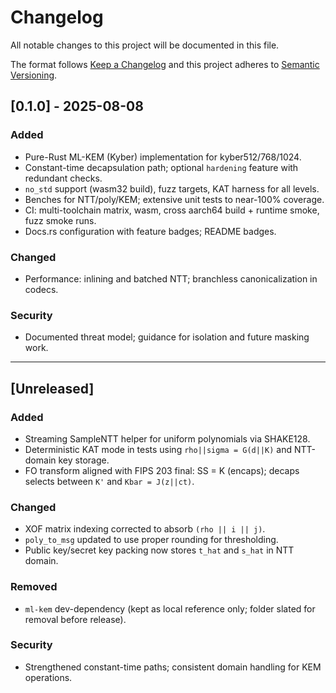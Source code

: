 # Changelog

All notable changes to this project will be documented in this file.

The format follows [Keep a Changelog](https://keepachangelog.com/en/1.1.0/)
and this project adheres to [Semantic Versioning](https://semver.org/spec/v2.0.0.html).

## [0.1.0] - 2025-08-08

### Added

* Pure-Rust ML-KEM (Kyber) implementation for kyber512/768/1024.
* Constant-time decapsulation path; optional `hardening` feature with redundant checks.
* `no_std` support (wasm32 build), fuzz targets, KAT harness for all levels.
* Benches for NTT/poly/KEM; extensive unit tests to near-100% coverage.
* CI: multi-toolchain matrix, wasm, cross aarch64 build + runtime smoke, fuzz smoke runs.
* Docs.rs configuration with feature badges; README badges.

### Changed

* Performance: inlining and batched NTT; branchless canonicalization in codecs.

### Security

* Documented threat model; guidance for isolation and future masking work.

---

## [Unreleased]

### Added

* Streaming SampleNTT helper for uniform polynomials via SHAKE128.
* Deterministic KAT mode in tests using `rho||sigma = G(d||K)` and NTT-domain key storage.
* FO transform aligned with FIPS 203 final: SS = K (encaps); decaps selects between `K'` and `Kbar = J(z||ct)`.

### Changed

* XOF matrix indexing corrected to absorb `(rho || i || j)`.
* `poly_to_msg` updated to use proper rounding for thresholding.
* Public key/secret key packing now stores `t_hat` and `s_hat` in NTT domain.

### Removed

* `ml-kem` dev-dependency (kept as local reference only; folder slated for removal before release).

### Security

* Strengthened constant-time paths; consistent domain handling for KEM operations.
